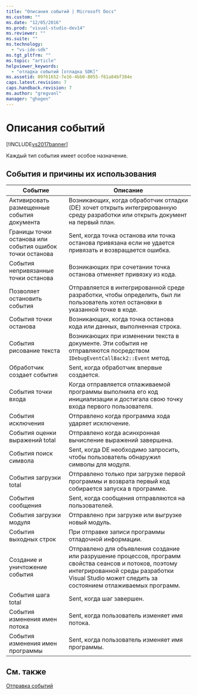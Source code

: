 ```yaml
---
title: "Описания событий | Microsoft Docs"
ms.custom: ""
ms.date: "12/05/2016"
ms.prod: "visual-studio-dev14"
ms.reviewer: ""
ms.suite: ""
ms.technology: 
  - "vs-ide-sdk"
ms.tgt_pltfrm: ""
ms.topic: "article"
helpviewer_keywords: 
  - "отладка событий [отладка SDK]"
ms.assetid: 09f61652-7e16-4bb0-8055-f61a84bf384e
caps.latest.revision: 7
caps.handback.revision: 7
ms.author: "gregvanl"
manager: "ghogen"
---
```

# Описания событий
[!INCLUDE[vs2017banner](../../code-quality/includes/vs2017banner.md)]

Каждый тип события имеет особое назначение.  
  
## События и причины их использования  
  
|Событие|Описание|  
|-------------|--------------|  
|Активировать размещенные события документа|Возникающих, когда обработчик отладки \(DE\) хочет открыть интегрированную среду разработки или открыть документ на первый план.|  
|Границы точки останова или события ошибок точки останова|Sent, когда точка останова или точка останова привязана если не удается привязать и возвращается ошибка.|  
|События непривязанные точки останова|Возникающих при сочетании точка останова отменяет привязку из кода.|  
|Позволяет остановить события|Отправляется в интегрированной среде разработки, чтобы определить, был ли пользователь хотел остановки в указанной точке в коде.|  
|События точки останова|Возникающих, когда точка останова кода или данных, выполненная строка.|  
|События рисование текста|Возникающих при изменении текста в документе.  Эти события не отправляются посредством `IDebugEventCallBack2::Event` метод.|  
|Обработчик создает события|Sent, когда обработчик впервые создается.|  
|События точки входа|Когда отправляется отлаживаемой программы выполнила его код инициализации и достигала свою точку входа первого пользователя.|  
|События исключения|Отправлено когда программа хода ударяет исключение.|  
|События оценки выражений total|Отправлено когда асинхронная вычисление выражений завершена.|  
|События поиск символа|Sent, когда DE необходимо запросить, чтобы пользователь обнаружил символы для модуля.|  
|События загрузки total|Отправлено только при загрузке первой программы и возврата первый код собирается запуска в программе.|  
|События сообщения|Sent, когда сообщения отправляются на пользователей.|  
|События загрузки модуля|Отправлено при загрузке или выгрузке новый модуль.|  
|События выходных строк|При отправке записи программы отладочной информации.|  
|Создание и уничтожение события|Отправлено для объявления создание или разрушение процессов, программ свойства сеансов и потоков, поэтому интегрированной среды разработки Visual Studio может следить за состоянием отлаживаемых программ.|  
|События шага total|Sent, когда шаг завершен.|  
|События изменения имен потока|Sent, когда пользователь изменяет имя потока.|  
|События изменения имен программы|Sent, когда пользователь изменяет имя программы.|  
  
## См. также  
 [Отправка событий](../../extensibility/debugger/sending-events.md)